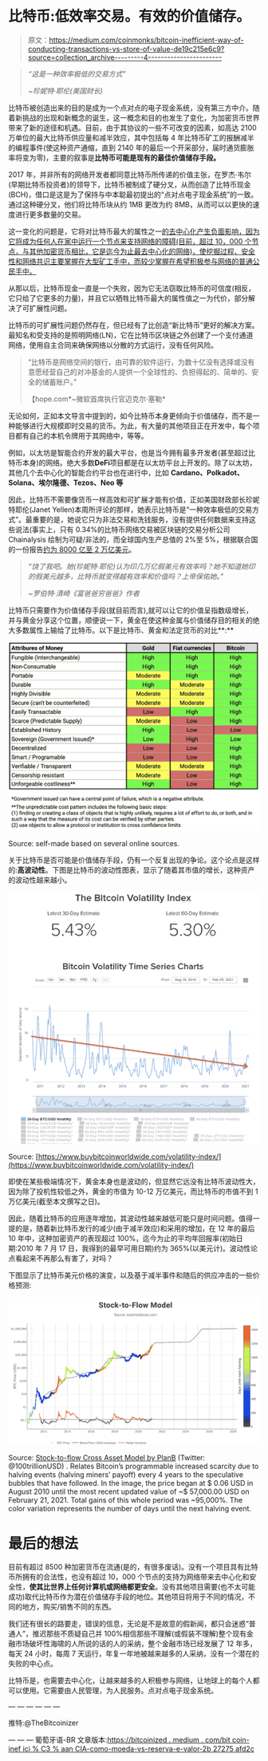 # 比特币:低效率交易。有效的价值储存。

> 原文：<https://medium.com/coinmonks/bitcoin-inefficient-way-of-conducting-transactions-vs-store-of-value-de19c215e6c9?source=collection_archive---------4----------------------->

> *“这是一种效率极低的交易方式”*
> 
> *~珍妮特·耶伦(美国财长)*

比特币被创造出来的目的是成为一个点对点的电子现金系统，没有第三方中介。随着新挑战的出现和新概念的诞生，这一概念和目的也发生了变化，为加密货币世界带来了新的途径和机遇。目前，由于其协议的一些不可改变的因素，如高达 2100 万单位的最大比特币供应量和减半效应，其中包括每 4 年比特币矿工的报酬减半的编程事件(使这种资产通缩，直到 2140 年的最后一个开采部分，届时通货膨胀率将变为零)，主要的叙事是**比特币可能是现有的最佳价值储存手段。**

2017 年，并非所有的网络开发者都同意比特币所传递的价值主张，在罗杰·韦尔(早期比特币投资者)的领导下，比特币被制成了硬分叉，从而创造了比特币现金(BCH)，借口是这是为了保持与中本聪最初提出的“点对点电子现金系统”的一致。通过这种硬分叉，他们将比特币块从约 1MB 更改为约 8MB，从而可以以更快的速度进行更多数量的交易。

这一变化的问题是，它将对比特币最大的属性之一[的去中心化产生负面影响，因为它将成为任何人在家中运行一个节点来支持网络的障碍(目前，超过 10，000 个节点，与其他加密货币相比，它是迄今为止最去中心化的网络)，使挖掘过程、安全性和网络共识主要掌握在大型矿工手中，而较少掌握在希望积极参与网络的普通公民手中。](https://blog.coincodecap.com/a-candid-explanation-of-bitcoin)

从那以后，比特币现金一直是一个失败，因为它无法窃取比特币的可信度(相反，它只给了它更多的力量)，并且它以牺牲比特币最大的属性值之一为代价，部分解决了可扩展性问题。

比特币的可扩展性问题仍然存在，但已经有了比创造“新比特币”更好的解决方案。最知名和受支持的是照明网络(LN)，它在比特币区块链之外创建了一个支付通道网络，使用自主合同来确保网络以分散的方式运行，没有任何风险。

> “比特币是网络空间的银行，由可靠的软件运行，为数十亿没有选择或没有意愿经营自己的对冲基金的人提供一个全球性的、负担得起的、简单的、安全的储蓄账户。”
> 
> 【hope.com*~微软首席执行官迈克尔·塞勒*

无论如何，正如本文导言中提到的，如今比特币本身更倾向于价值储存，而不是一种能够进行大规模即时交易的货币。为此，有大量的其他项目正在开发中，每个项目都有自己的本机令牌用于其网络中，等等。

例如，以太坊是智能合约开发的最大平台，也是当今拥有最多开发者(甚至超过比特币本身)的网络。绝大多数**DeFi**项目都是在以太坊平台上开发的。除了以太坊，其他几个去中心化的智能合约平台也在进行中，比如 **Cardano、Polkadot、Solana、埃尔隆德、Tezos、Neo 等**

因此，比特币不需要像货币一样高效和可扩展才能有价值，正如美国财政部长珍妮特耶伦(Janet Yellen)本周所评论的那样，她表示比特币是“一种效率极低的交易方式”。最重要的是，她说它只为非法交易和洗钱服务，没有提供任何数据来支持这些说法(事实上，只有 0.34%的比特币网络交易被区块链的交易分析公司 Chainalysis 绘制为可疑/非法的，而全球国内生产总值的 2%至 5%，根据联合国的一份报告[约为 8000 亿至 2 万亿美元](https://www.unodc.org/unodc/en/money-laundering/overview.html)。

> *“饶了我吧。她(珍妮特·耶伦)认为印几万亿假美元有效率吗？她不知道她印的假美元越多，比特币就变得越有效率和价值吗？上帝保佑她。”*
> 
> *~罗伯特·清崎《富爸爸穷爸爸》作者*

比特币只需要作为价值储存手段(就目前而言),就可以让它的价值呈指数级增长，并与黄金分享这个位置，顺便说一下，黄金在使这种金属与价值储存目的相关的绝大多数属性上输给了比特币。以下是比特币、黄金和法定货币的对比**:**

![](img/eff43165bde62d06e0321eb8f5804919.png)

Source: self-made based on several online sources.

关于比特币是否可能是价值储存手段，仍有一个反复出现的争论。这个论点是这样的:**高波动性**。下图是比特币的波动性图表，显示了随着其市值的增长，这种资产的波动性越来越小。

![](img/be9abd41f9c0c7bb8abc8d894b3b7c56.png)

Source: [https://www.buybitcoinworldwide.com/volatility-index/](https://www.buybitcoinworldwide.com/volatility-index/)

即使在某些极端情况下，黄金本身也是波动的，但显然它远没有比特币波动性大，因为除了投机性较低之外，黄金的市值为 10-12 万亿美元，而比特币的市值不到 1 万亿美元(截至本文撰写之日)。

因此，随着比特币的应用逐年增加，其波动性越来越低可能只是时间问题。值得一提的是，随着新比特币发行的减少(由于减半效应)和采用的增加，在 12 年的最后 10 年中，这种加密资产的表现超过 100%，迄今为止的平均年回报率(初始日期:2010 年 7 月 17 日，我得到的最早可用日期)约为 365%(以美元计)。波动性论点看起来不再那么有害了，对吗？

下图显示了比特币美元价格的演变，以及基于减半事件和随后的供应冲击的一些价格预测:

![](img/b194d1f32f8f8d42d88cf360311455cc.png)

Source: [Stock-to-flow Cross Asset Model by PlanB](/@100trillionUSD/bitcoin-stock-to-flow-cross-asset-model-50d260feed12) (Twitter: @100trillionUSD) . Relates Bitcoin’s programmable increased scarcity due to halving events (halving miners’ payoff) every 4 years to the speculative bubbles that have followed. In the image, the price began at $ 0.06 USD in August 2010 until the most recent updated value of ~$ 57,000.00 USD on February 21, 2021\. Total gains of this whole period was ~95,000%. The color variation represents the number of days until the next halving event.

# **最后的想法**

目前有超过 8500 种加密货币在流通(是的，有很多废话)。没有一个项目具有比特币所拥有的合法性，也没有超过 10，000 个节点的支持为网络带来去中心化和安全性，**使其比世界上任何计算机或网络都更安全**。没有其他项目需要(也不太可能成功)取代比特币作为潜在价值储存手段的地位。其他项目将用于不同的情况，不同的地方，购买/销售不同的东西。

我们还有很长的路要走，错误的信息，无论是不是故意的假新闻，都只会迷惑“普通人”，推迟那些不质疑自己并 100%相信那些不理解(或假装不理解)整个现有金融市场破坏性海啸的人所说的话的人的采纳，整个金融市场已经发展了 12 年多，每天 24 小时，每周 7 天运行，年复一年地被越来越多的人采纳，没有一个潜在的失败的中心点。

比特币是，也需要去中心化，让越来越多的人积极参与网络，让地球上的每个人都可以使用。它需要由人民管理，为人民服务。点对点电子现金系统。

— — — — — —

推特:@TheBitcoinizer

— — —
葡萄牙语-BR 文章版本:[https://bitcoinized . medium . com/bit coin-inef ici % C3 % aan CIA-como-moeda-vs-reserva-e-valor-2b 27275 afd2c](https://bitcoinized.medium.com/bitcoin-inefici%C3%AAncia-como-moeda-vs-reserva-e-valor-2b27275afd2c)